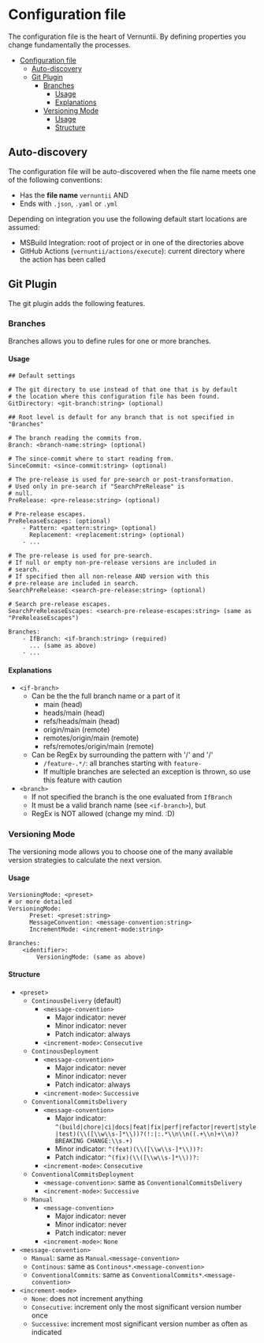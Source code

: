 # Configuration file

The configuration file is the heart of Vernuntii. By defining properties you change fundamentally the processes.

- [Configuration file](#configuration-file)
  - [Auto-discovery](#auto-discovery)
  - [Git Plugin](#git-plugin)
    - [Branches](#branches)
      - [Usage](#usage)
      - [Explanations](#explanations)
    - [Versioning Mode](#versioning-mode)
      - [Usage](#usage-1)
      - [Structure](#structure)

## Auto-discovery

The configuration file will be auto-discovered when the file name meets one of the following conventions:

- Has the **file name** `vernuntii` AND
- Ends with `.json`, `.yaml` or `.yml`

Depending on integration you use the following default start locations are assumed:

- MSBuild Integration: root of project or in one of the directories above
- GitHub Actions (`vernuntii/actions/execute`): current directory where the action has been called

## Git Plugin

The git plugin adds the following features.

### Branches

Branches allows you to define rules for one or more branches.

#### Usage

```
## Default settings

# The git directory to use instead of that one that is by default
# the location where this configuration file has been found.
GitDirectory: <git-branch:string> (optional)

## Root level is default for any branch that is not specified in "Branches"

# The branch reading the commits from.
Branch: <branch-name:string> (optional)

# The since-commit where to start reading from.
SinceCommit: <since-commit:string> (optional)

# The pre-release is used for pre-search or post-transformation.
# Used only in pre-search if "SearchPreRelease" is
# null.
PreRelease: <pre-release:string> (optional)

# Pre-release escapes.
PreReleaseEscapes: (optional)
    - Pattern: <pattern:string> (optional)
      Replacement: <replacement:string> (optional)
    - ...

# The pre-release is used for pre-search.
# If null or empty non-pre-release versions are included in
# search.
# If specified then all non-release AND version with this
# pre-release are included in search.
SearchPreRelease: <search-pre-release:string> (optional)

# Search pre-release escapes.
SearchPreReleaseEscapes: <search-pre-release-escapes:string> (same as "PreReleaseEscapes")

Branches:
    - IfBranch: <if-branch:string> (required)
      ... (same as above)
    - ...
```

#### Explanations

- `<if-branch>`
  - Can be the the full branch name or a part of it
    - main (head)
    - heads/main (head)
    - refs/heads/main (head)
    - origin/main (remote) 
    - remotes/origin/main (remote)
    - refs/remotes/origin/main (remote)
  - Can be RegEx by surrounding the pattern with '/' and '/'
    - `/feature-.*/`: all branches starting with `feature-`
    - If multiple branches are selected an exception is thrown, so use this feature with caution
- `<branch>`
  - If not specified the branch is the one evaluated from `IfBranch`
  - It must be a valid branch name (see `<if-branch>`), but
  - RegEx is NOT allowed (change my mind. :D)

### Versioning Mode

The versioning mode allows you to choose one of the many available version strategies to calculate the next version.

#### Usage

```
VersioningMode: <preset>
# or more detailed
VersioningMode:
      Preset: <preset:string>
      MessageConvention: <message-convention:string>
      IncrementMode: <increment-mode:string>
```
```
Branches:
    <identifier>:
        VersioningMode: (same as above)
```

#### Structure

- `<preset>` 
  - `ContinousDelivery` (default)
    - `<message-convention>`
      - Major indicator: never
      - Minor indicator: never
      - Patch indicator: always
    - `<increment-mode>`: `Consecutive`
  - `ContinousDeployment`
    - `<message-convention>`
      - Major indicator: never
      - Minor indicator: never
      - Patch indicator: always
    - `<increment-mode>`: `Successive`
  - `ConventionalCommitsDelivery`
    - `<message-convention>`
      - Major indicator: `^(build|chore|ci|docs|feat|fix|perf|refactor|revert|style|test)(\\([\\w\\s-]*\\))?(!:|:.*\\n\\n((.+\\n)+\\n)?BREAKING CHANGE:\\s.+)`
      - Minor indicator: `^(feat)(\\([\\w\\s-]*\\))?:`
      - Patch indicator: `^(fix)(\\([\\w\\s-]*\\))?:`
    - `<increment-mode>`: `Consecutive`
  - `ConventionalCommitsDeployment`
    - `<message-convention>`: same as `ConventionalCommitsDelivery`
    - `<increment-mode>`: `Successive`
  - `Manual`
    - `<message-convention>`
      - Major indicator: never
      - Minor indicator: never
      - Patch indicator: never
    - `<increment-mode>`: `None`
- `<message-convention>`
  - `Manual`: same as `Manual`.`<message-convention>`
  - `Continous`: same as `Continous*`.`<message-convention>`
  - `ConventionalCommits`: same as `ConventionalCommits*`.`<message-convention>`
- `<increment-mode>`
  - `None`: does not increment anything
  - `Consecutive`: increment only the most significant version number once
  - `Successive`: increment most significant version number as often as indicated